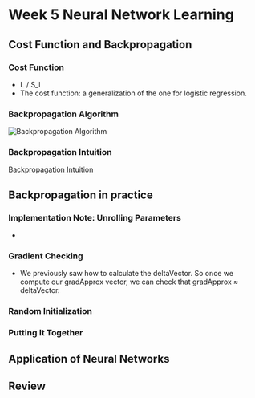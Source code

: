 # Week 5 Neural Network Learning

## Cost Function and Backpropagation
### Cost Function
 - L / S_l
 - The cost function: a generalization of the one for logistic regression.

### Backpropagation Algorithm
 ![Backpropagation Algorithm](https://d3c33hcgiwev3.cloudfront.net/imageAssetProxy.v1/Ul6i5teoEea1UArqXEX_3g_a36fb24a11c744d7552f0fecf2fdd752_Screenshot-2017-01-10-17.13.27.png?expiry=1568764800000&hmac=O19-1sXpqDqlVm2YmG5E32OHzZ8willg1c_Il2Le488)

### Backpropagation Intuition
[Backpropagation Intuition](https://www.coursera.org/learn/machine-learning/supplement/v5Bu8/backpropagation-intuition)

## Backpropagation in practice
### Implementation Note: Unrolling Parameters
 - 
### Gradient Checking
 - We previously saw how to calculate the deltaVector. So once we compute our gradApprox vector, we can check that gradApprox ≈ deltaVector.
 
### Random Initialization

### Putting It Together

## Application of Neural Networks

## Review